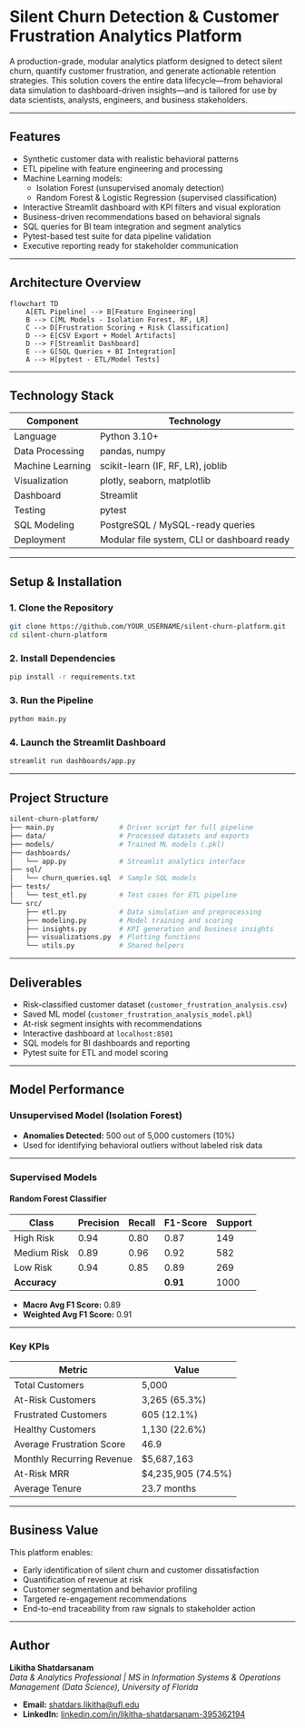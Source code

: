 
# Silent Churn Detection & Customer Frustration Analytics Platform

A production-grade, modular analytics platform designed to detect silent churn, quantify customer frustration, and generate actionable retention strategies. This solution covers the entire data lifecycle—from behavioral data simulation to dashboard-driven insights—and is tailored for use by data scientists, analysts, engineers, and business stakeholders.

---

## Features

- Synthetic customer data with realistic behavioral patterns
- ETL pipeline with feature engineering and processing
- Machine Learning models:
  - Isolation Forest (unsupervised anomaly detection)
  - Random Forest & Logistic Regression (supervised classification)
- Interactive Streamlit dashboard with KPI filters and visual exploration
- Business-driven recommendations based on behavioral signals
- SQL queries for BI team integration and segment analytics
- Pytest-based test suite for data pipeline validation
- Executive reporting ready for stakeholder communication

---

## Architecture Overview

```mermaid
flowchart TD
    A[ETL Pipeline] --> B[Feature Engineering]
    B --> C[ML Models - Isolation Forest, RF, LR]
    C --> D[Frustration Scoring + Risk Classification]
    D --> E[CSV Export + Model Artifacts]
    D --> F[Streamlit Dashboard]
    E --> G[SQL Queries + BI Integration]
    A --> H[pytest - ETL/Model Tests]
```

---

## Technology Stack

| Component           | Technology                                 |
|---------------------|---------------------------------------------|
| Language            | Python 3.10+                                |
| Data Processing     | pandas, numpy                               |
| Machine Learning    | scikit-learn (IF, RF, LR), joblib           |
| Visualization       | plotly, seaborn, matplotlib                 |
| Dashboard           | Streamlit                                   |
| Testing             | pytest                                      |
| SQL Modeling        | PostgreSQL / MySQL-ready queries            |
| Deployment          | Modular file system, CLI or dashboard ready |

---

## Setup & Installation

### 1. Clone the Repository

```bash
git clone https://github.com/YOUR_USERNAME/silent-churn-platform.git
cd silent-churn-platform
```

### 2. Install Dependencies

```bash
pip install -r requirements.txt
```

### 3. Run the Pipeline

```bash
python main.py
```

### 4. Launch the Streamlit Dashboard

```bash
streamlit run dashboards/app.py
```

---

## Project Structure

```bash
silent-churn-platform/
├── main.py                # Driver script for full pipeline
├── data/                  # Processed datasets and exports
├── models/                # Trained ML models (.pkl)
├── dashboards/
│   └── app.py             # Streamlit analytics interface
├── sql/
│   └── churn_queries.sql  # Sample SQL models
├── tests/
│   └── test_etl.py        # Test cases for ETL pipeline
└── src/
    ├── etl.py             # Data simulation and preprocessing
    ├── modeling.py        # Model training and scoring
    ├── insights.py        # KPI generation and business insights
    ├── visualizations.py  # Plotting functions
    └── utils.py           # Shared helpers
```

---

## Deliverables

- Risk-classified customer dataset (`customer_frustration_analysis.csv`)
- Saved ML model (`customer_frustration_analysis_model.pkl`)
- At-risk segment insights with recommendations
- Interactive dashboard at `localhost:8501`
- SQL models for BI dashboards and reporting
- Pytest suite for ETL and model scoring

---

## Model Performance

### Unsupervised Model (Isolation Forest)
- **Anomalies Detected:** 500 out of 5,000 customers (10%)
- Used for identifying behavioral outliers without labeled risk data

---

### Supervised Models

#### Random Forest Classifier
| Class         | Precision | Recall | F1-Score | Support |
|---------------|-----------|--------|----------|---------|
| High Risk     | 0.94      | 0.80   | 0.87     | 149     |
| Medium Risk   | 0.89      | 0.96   | 0.92     | 582     |
| Low Risk      | 0.94      | 0.85   | 0.89     | 269     |
| **Accuracy**  |           |        | **0.91** | 1000    |

- **Macro Avg F1 Score:** 0.89  
- **Weighted Avg F1 Score:** 0.91

---

### Key KPIs
| Metric                      | Value              |
|----------------------------|--------------------|
| Total Customers            | 5,000              |
| At-Risk Customers          | 3,265 (65.3%)       |
| Frustrated Customers       | 605 (12.1%)         |
| Healthy Customers          | 1,130 (22.6%)       |
| Average Frustration Score  | 46.9                |
| Monthly Recurring Revenue  | $5,687,163          |
| At-Risk MRR                | $4,235,905 (74.5%)  |
| Average Tenure             | 23.7 months         |

---

## Business Value

This platform enables:

- Early identification of silent churn and customer dissatisfaction
- Quantification of revenue at risk
- Customer segmentation and behavior profiling
- Targeted re-engagement recommendations
- End-to-end traceability from raw signals to stakeholder action

---

## Author

**Likitha Shatdarsanam**  
_Data & Analytics Professional | MS in Information Systems & Operations Management (Data Science), University of Florida_

- **Email:** shatdars.likitha@ufl.edu  
- **LinkedIn:** [linkedin.com/in/likitha-shatdarsanam-395362194](https://linkedin.com/in/likitha-shatdarsanam-395362194)


